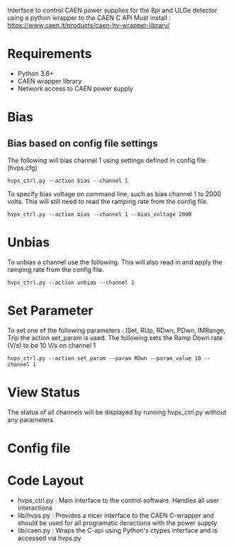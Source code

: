 Interface to control CAEN power supplies for the 8pi and ULGe detector using a python wrapper to the CAEN C API
Must install : https://www.caen.it/products/caen-hv-wrapper-library/

# Requirements
* Python 3.6+
* CAEN wrapper library
* Network access to CAEN power supply

# Bias
## Bias based on config file settings
The following will bias channel 1 using settings defined in config file (hvps.cfg)
```
hvps_ctrl.py --action bias --channel 1
```

To specify bias voltage on command line, such as bias channel 1 to 2000 volts. This will still
need to read the ramping rate from the config file.
```
hvps_ctrl.py --action bias --channel 1 --bias_voltage 2000
```

# Unbias
To unbias a channel use the following.  This will also read in and apply the ramping rate from the config file.
```
hvps_ctrl.py --action unbias --channel 1
```

# Set Parameter
To set one of the following parameters : ISet, RUp, RDwn, PDwn, IMRange, Trip the action set_param is used.
The following sets the Ramp Down rate (V/s) to be 10 V/s on channel 1
```
hvps_ctrl.py --action set_param --param RDwn --param_value 10 --channel 1
```

# View Status
The status of all channels will be displayed by running hvps_ctrl.py without any parameters

# Config file

# Code Layout

* hvps_ctrl.py : Main interface to the control software.  Handles all user interactions
* lib/hvps.py : Provides a nicer interface to the CAEN C-wrapper and should be used for all programatic iteractions with the power supply
* lib/caen.py : Wraps the C-api using Python's ctypes interface and is accessed via hvps.py
